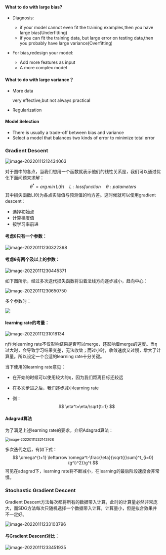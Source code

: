 



#### What to do with large bias?

- Diagnosis:
  - if your model cannot even fit the training examples,then you have large bias(Underfitting)
  - if you can fit the training data, but large error on testing data,then you probably have large variance(Overfitting)

- For bias,redesign your model:
  - Add more features as input
  - A more complex model 



#### What to do with large variance？

- More data

  very effective,but not always practical

- Regularization



#### Model Selection 

- There is usually a trade-off between bias and variance
- Select a model that balances two kinds of error to minimize total error 



### Gradient Descent



![image-20220111212434063](gradient_descent.assets/image-20220111212434063.png)

对于图中的各点，当我们想用一个函数就表示他们的线性关系是，我们可以通过优化下面问题来求解：
$$
\theta^* = arg\,min\,L(\theta) \quad L:loss function \quad \theta:patameters
$$
其中损失函数L(θ)为各点实际值与预测值的均方差。这时候就可以使用gradient descent：

- 选择初始点
- 计算梯度值
- 按学习率前进

#### 考虑θ只有一个参数：

![image-20220111230322398](gradient_descent.assets/image-20220111230322398.png)



#### 考虑θ有两个及以上的参数：

![image-20220111230445371](gradient_descent.assets/image-20220111230445371.png)

如下图所示，经过多次迭代损失函数将沿着法线方向逐步减小，趋向中心：

![image-20220111230650750](gradient_descent.assets/image-20220111230650750.png)

多个参数时：

![](gradient_descent.assets/image-20220111212045206.png)

#### learning rate的考量：

![image-20220111231018134](gradient_descent.assets/image-20220111231018134.png)

η作为learning rate不仅影响结果是否可以merge，还影响着merge的速度。当η过大时，会导致学习结果变差，无法收敛；而过小时，收敛速度又过慢，增大了计算量。所以设定一个合适的learning rate十分关键。

当下使用的learning rate意见：

- 在开始的时候可以使用较大的η，因为我们距离目标还较远

- 在多次步进之后，我们逐步减小learning rate

- 例：
  $$
  \eta^t=\eta/\sqrt{t+1}
  $$
  

#### Adagrad算法

为了满足上述learning rate的要求，介绍Adagrad算法：

<img src="gradient_descent.assets/image-20220111232142928.png" alt="image-20220111232142928" style="zoom:80%;" />

多次迭代之后，有如下式：
$$
\omega^{t+1} \leftarrow \omega^t-\frac{\eta}{\sqrt{{\sum}^t_{i=0}(g^i)^2}}g^t
$$
可见在adagrad下，learning rate将不断减小，在learning的最后阶段速度会非常慢。



### Stochastic Gradient Descent

Gradient Descent方法每次都将所有的数据带入计算，此时的计算量必然非常庞大，而SDG方法每次只随机选择一个数据带入计算，计算量小，但是拟合效果并不一定好。

![image-20220111233103796](gradient_descent.assets/image-20220111233103796.png)

#### 与Gradient Descent对比：

![image-20220111233451935](gradient_descent.assets/image-20220111233451935.png)